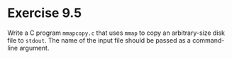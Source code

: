 # Exercise 9.5

Write a C program `mmapcopy.c` that uses `mmap` to copy an arbitrary-size disk file to `stdout`.
The name of the input file should be passed as a command-line argument.
